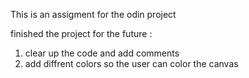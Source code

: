 This is an assigment for the odin project 

finished the project 
for the future :
1. clear up the code and add comments 
2. add diffrent colors so the user can color the canvas 